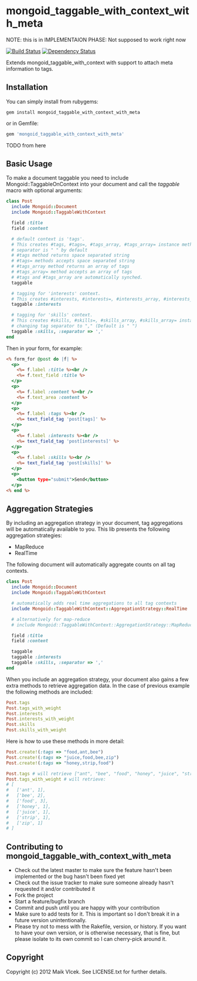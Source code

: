 mongoid_taggable_with_context_with_meta
=============================

NOTE: this is in IMPLEMENTAION PHASE: Not supposed to work right now

[![Build Status](https://secure.travis-ci.org/mediavrog/mongoid_taggable_with_context_with_meta.png?branch=master)](http://travis-ci.org/mediavrog/mongoid_taggable_with_context_with_meta) [![Dependency Status](https://gemnasium.com/mediavrog/mongoid_taggable_with_context_with_meta.png?travis)](https://gemnasium.com/mediavrog/mongoid_taggable_with_context_with_meta)

Extends mongoid_taggable_with_context with support to attach meta information to tags.

Installation
------------

You can simply install from rubygems:

```
gem install mongoid_taggable_with_context_with_meta
```

or in Gemfile:

```ruby
gem 'mongoid_taggable_with_context_with_meta'
```

TODO from here

Basic Usage
-----------

To make a document taggable you need to include Mongoid::TaggableOnContext into your document and call the *taggable* macro with optional arguments:

```ruby
class Post
  include Mongoid::Document
  include Mongoid::TaggableWithContext

  field :title
  field :content

  # default context is 'tags'.
  # This creates #tags, #tags=, #tags_array, #tags_array= instance methods
  # separator is " " by default
  # #tags method returns space separated string
  # #tags= methods accepts space separated string
  # #tags_array method returns an array of tags
  # #tags_array= method accepts an array of tags
  # #tags and #tags_array are automatically synched.
  taggable

  # tagging for 'interests' context.
  # This creates #interests, #interests=, #interests_array, #interests_array= instance methods
  taggable :interests

  # tagging for 'skills' context.
  # This creates #skills, #skills=, #skills_array, #skills_array= instance methods
  # changing tag separator to "," (Default is " ")
  taggable :skills, :separator => ','
end
```

Then in your form, for example:

```rhtml
<% form_for @post do |f| %>
  <p>
    <%= f.label :title %><br />
    <%= f.text_field :title %>
  </p>
  <p>
    <%= f.label :content %><br />
    <%= f.text_area :content %>
  </p>
  <p>
    <%= f.label :tags %><br />
    <%= text_field_tag 'post[tags]' %>
  </p>
  <p>
    <%= f.label :interests %><br />
    <%= text_field_tag 'post[interests]' %>
  </p>
  <p>
    <%= f.label :skills %><br />
    <%= text_field_tag 'post[skills]' %>
  </p>
  <p>
    <button type="submit">Send</button>
  </p>
<% end %>
```

Aggregation Strategies
----------------------

By including an aggregation strategy in your document, tag aggregations will be automatically available to you.
This lib presents the following aggregation strategies:

* MapReduce
* RealTime

The following document will automatically aggregate counts on all tag contexts.

```ruby
class Post
  include Mongoid::Document
  include Mongoid::TaggableWithContext

  # automatically adds real time aggregations to all tag contexts
  include Mongoid::TaggableWithContext::AggregationStrategy::RealTime

  # alternatively for map-reduce
  # include Mongoid::TaggableWithContext::AggregationStrategy::MapReduce

  field :title
  field :content

  taggable
  taggable :interests
  taggable :skills, :separator => ','
end
```

When you include an aggregation strategy, your document also gains a few extra methods to retrieve aggregation data.
In the case of previous example the following methods are included:

```ruby
Post.tags
Post.tags_with_weight
Post.interests
Post.interests_with_weight
Post.skills
Post.skills_with_weight
```

Here is how to use these methods in more detail:

```ruby
Post.create!(:tags => "food,ant,bee")
Post.create!(:tags => "juice,food,bee,zip")
Post.create!(:tags => "honey,strip,food")

Post.tags # will retrieve ["ant", "bee", "food", "honey", "juice", "strip", "zip"]
Post.tags_with_weight # will retrieve:
# [
#   ['ant', 1],
#   ['bee', 2],
#   ['food', 3],
#   ['honey', 1],
#   ['juice', 1],
#   ['strip', 1],
#   ['zip', 1]
# ]
```

Contributing to mongoid_taggable_with_context_with_meta
--------------------------------------------------------

* Check out the latest master to make sure the feature hasn't been implemented or the bug hasn't been fixed yet
* Check out the issue tracker to make sure someone already hasn't requested it and/or contributed it
* Fork the project
* Start a feature/bugfix branch
* Commit and push until you are happy with your contribution
* Make sure to add tests for it. This is important so I don't break it in a future version unintentionally.
* Please try not to mess with the Rakefile, version, or history. If you want to have your own version, or is otherwise necessary, that is fine, but please isolate to its own commit so I can cherry-pick around it.

Copyright
---------

Copyright (c) 2012 Maik Vlcek. See LICENSE.txt for
further details.

